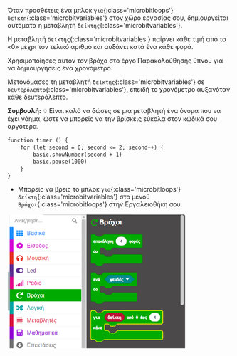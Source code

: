 Όταν προσθέτεις ένα μπλοκ `για`{:class='microbitloops'} `δείκτη`{:class='microbitvariables'} στον χώρο εργασίας σου, δημιουργείται αυτόματα η μεταβλητή `δείκτης`{:class='microbitvariables'}.

Η μεταβλητή `δείκτης`{:class='microbitvariables'} παίρνει κάθε τιμή από το «0» μέχρι τον τελικό αριθμό και αυξάνει κατά ένα κάθε φορά.

Χρησιμοποίησες αυτόν τον βρόχο στο έργο Παρακολούθησης ύπνου για να δημιουργήσεις ένα χρονόμετρο.

Μετονόμασες τη μεταβλητή `δείκτης`{:class='microbitvariables'} σε `δευτερόλεπτο`{:class='microbitvariables'}, επειδή το χρονόμετρο αυξανόταν κάθε δευτερόλεπτο.

**Συμβουλή:** 💡 Είναι καλό να δώσες σε μια μεταβλητή ένα όνομα που να έχει νόημα, ώστε να μπορείς να την βρίσκεις εύκολα στον κώδικά σου αργότερα.

```microbit
function timer () {
    for (let second = 0; second <= 2; second++) {
        basic.showNumber(second + 1)
        basic.pause(1000)
    }
}
```

- Μπορείς να βρεις το μπλοκ `για`{:class='microbitloops'} `δείκτη`{:class='microbitvariables'} στο μενού `Βρόχοι`{:class='microbitloops'} στην Εργαλειοθήκη σου.

<img src="images/forindex-location.png" alt="The Loops menu expanded with the for index block highlighted." width="400"/>

